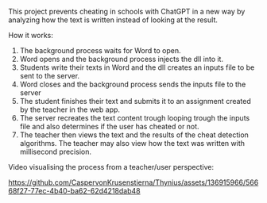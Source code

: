 This project prevents cheating in schools with ChatGPT in a new way by analyzing how the text is written instead of looking at the result. 

How it works:
1. The background process waits for Word to open.
2. Word opens and the background process injects the dll into it.
3. Students write their texts in Word and the dll creates an inputs file to be sent to the server.
4. Word closes and the background process sends the inputs file to the server
5. The student finishes their text and submits it to an assignment created by the teacher in the web app.
6. The server recreates the text content trough looping trough the inputs file and also determines if the user has cheated or not.
7. The teacher then views the text and the results of the cheat detection algorithms. The teacher may also view how the text was written with millisecond precision.

Video visualising the process from a teacher/user perspective:

https://github.com/CaspervonKrusenstierna/Thynius/assets/136915966/56668f27-77ec-4b40-ba62-62d4218dab48


